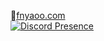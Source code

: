 🥤[fnyaoo.com](https://fnyaoo.com)\
[![Discord Presence](https://lanyard.cnrad.dev/api/217998824671674368?hideBadges=true)](https://discord.com/users/217998824671674368)
